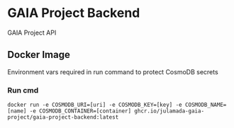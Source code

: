 # GAIA Project Backend
GAIA Project API

## Docker Image
Environment vars required in run command to protect CosmoDB secrets

### Run cmd
~~~shell
docker run -e COSMODB_URI=[uri] -e COSMODB_KEY=[key] -e COSMODB_NAME=[name] -e COSMODB_CONTAINER=[container] ghcr.io/julamada-gaia-project/gaia-project-backend:latest
~~~
